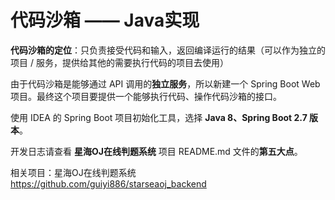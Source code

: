 # 代码沙箱 —— Java实现

**代码沙箱的定位**：只负责接受代码和输入，返回编译运行的结果（可以作为独立的项目 / 服务，提供给其他的需要执行代码的项目去使用）

由于代码沙箱是能够通过 API 调用的**独立服务**，所以新建一个 Spring Boot Web 项目。最终这个项目要提供一个能够执行代码、操作代码沙箱的接口。

使用 IDEA 的 Spring Boot 项目初始化工具，选择 **Java 8、Spring Boot 2.7 版本**。

开发日志请查看 **星海OJ在线判题系统** 项目 README.md 文件的**第五大点**。

相关项目：星海OJ在线判题系统 https://github.com/guiyi886/starseaoj_backend
